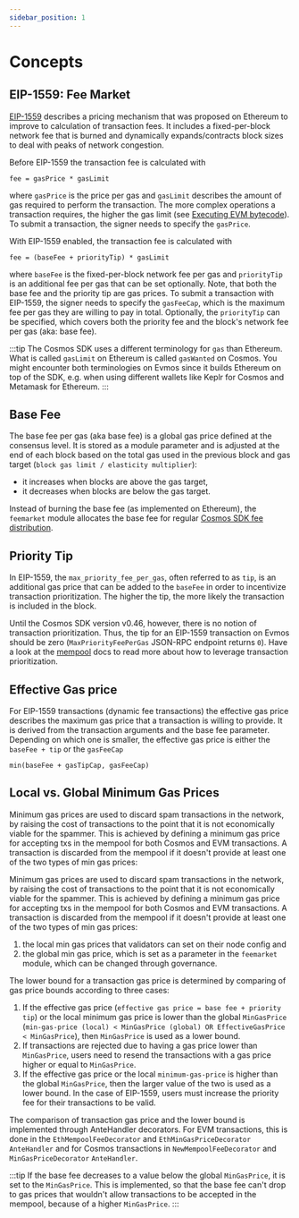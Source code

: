 ```yaml
---
sidebar_position: 1
---
```


# Concepts

## EIP-1559: Fee Market

[EIP-1559](https://github.com/ethereum/EIPs/blob/master/EIPS/eip-1559.md) describes a pricing mechanism
that was proposed on Ethereum to improve to calculation of transaction fees.
It includes a fixed-per-block network fee that is burned
and dynamically expands/contracts block sizes to deal with peaks of network congestion.

Before EIP-1559 the transaction fee is calculated with

```
fee = gasPrice * gasLimit
```

where `gasPrice` is the price per gas and `gasLimit` describes the amount of gas required to perform the transaction.
The more complex operations a transaction requires, the higher the gas limit
(see [Executing EVM bytecode](../evm/01_concepts.md#executing-evm-bytecode)).
To submit a transaction, the signer needs to specify the `gasPrice`.

With EIP-1559 enabled, the transaction fee is calculated with

```
fee = (baseFee + priorityTip) * gasLimit
```

where `baseFee` is the fixed-per-block network fee per gas
and `priorityTip` is an additional fee per gas that can be set optionally.
Note, that both the base fee and the priority tip are gas prices.
To submit a transaction with EIP-1559, the signer needs to specify the `gasFeeCap`,
which is the maximum fee per gas they are willing to pay in total.
Optionally, the `priorityTip` can be specified,
which covers both the priority fee and the block's network fee per gas (aka: base fee).

:::tip
The Cosmos SDK uses a different terminology for `gas` than Ethereum.
What is called `gasLimit` on Ethereum is called `gasWanted` on Cosmos.
You might encounter both terminologies on Evmos since it builds Ethereum on top of the SDK,
e.g. when using different wallets like Keplr for Cosmos and Metamask for Ethereum.
:::

## Base Fee

The base fee per gas (aka base fee) is a global gas price defined at the consensus level.
It is stored as a module parameter
and is adjusted at the end of each block
based on the total gas used in the previous block
and gas target (`block gas limit / elasticity multiplier`):

- it increases when blocks are above the gas target,
- it decreases when blocks are below the gas target.

Instead of burning the base fee (as implemented on Ethereum),
the `feemarket` module allocates the base fee
for regular [Cosmos SDK fee distribution](https://docs.cosmos.network/main/modules/distribution).

## Priority Tip

In EIP-1559, the `max_priority_fee_per_gas`, often referred to as `tip`,
is an additional gas price that can be added to the `baseFee` in order to incentivize transaction prioritization.
The higher the tip, the more likely the transaction is included in the block.

Until the Cosmos SDK version v0.46, however, there is no notion of transaction prioritization.
Thus, the tip for an EIP-1559 transaction on Evmos should be zero
(`MaxPriorityFeePerGas` JSON-RPC endpoint returns `0`).
Have a look at the [mempool](./../../../validate/setup-and-configuration/mempool) docs
to read more about how to leverage transaction prioritization.

## Effective Gas price

For EIP-1559 transactions (dynamic fee transactions) the effective gas price describes the maximum gas price
that a transaction is willing to provide.
It is derived from the transaction arguments and the base fee parameter.
Depending on which one is smaller, the effective gas price is either the `baseFee + tip` or the `gasFeeCap`

```
min(baseFee + gasTipCap, gasFeeCap)
```

## Local vs. Global Minimum Gas Prices

Minimum gas prices are used to discard spam transactions in the network,
by raising the cost of transactions to the point that it is not economically viable for the spammer.
This is achieved by defining a minimum gas price for accepting txs in the mempool
for both Cosmos and EVM transactions.
A transaction is discarded from the mempool
if it doesn't provide at least one of the two types of min gas prices:

Minimum gas prices are used to discard spam transactions in the network,
by raising the cost of transactions to the point that it is not economically viable for the spammer.
This is achieved by defining a minimum gas price for accepting txs in the mempool for both Cosmos and EVM transactions.
A transaction is discarded from the mempool if it doesn't provide at least one of the two types of min gas prices:

1. the local min gas prices that validators can set on their node config and
2. the global min gas price, which is set as a parameter in the `feemarket` module, which can be changed through governance.

The lower bound for a transaction gas price is determined by comparing of gas price bounds according to three cases:

1. If the effective gas price (`effective gas price = base fee + priority tip`)
   or the local minimum gas price is lower than the global `MinGasPrice`
   (`min-gas-price (local) < MinGasPrice (global) OR EffectiveGasPrice < MinGasPrice`),
   then `MinGasPrice` is used as a lower bound.
2. If transactions are rejected due to having a gas price lower than `MinGasPrice`,
   users need to resend the transactions with a gas price higher or equal to `MinGasPrice`.
3. If the effective gas price or the local `minimum-gas-price` is higher than the global `MinGasPrice`,
   then the larger value of the two is used as a lower bound.
   In the case of EIP-1559, users must increase the priority fee for their transactions to be valid.

The comparison of transaction gas price and the lower bound is implemented through AnteHandler decorators.
For EVM transactions, this is done in the `EthMempoolFeeDecorator` and `EthMinGasPriceDecorator` `AnteHandler`
and for Cosmos transactions in `NewMempoolFeeDecorator` and `MinGasPriceDecorator` `AnteHandler`.

:::tip
If the base fee decreases to a value below the global `MinGasPrice`, it is set to the `MinGasPrice`.
This is implemented, so that the base fee can't drop to gas prices
that wouldn't allow transactions to be accepted in the mempool, because of a higher `MinGasPrice`.
:::
